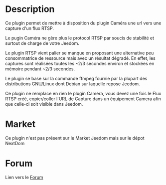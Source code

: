 # Description

Ce plugin permet de mettre à disposition du plugin Caméra une url vers une capture d'un flux RTSP.

Le pugin Caméra ne gère plus le protocol RTSP par soucis de stabilité et surtout de charge de votre Jeedom.

Le plugin RTSP vient palier se manque en proposant une alternative peu consommatrice de ressource mais avec un résultat dégradé. En effet, les captures sont réalisées toutes les ~2/3 secondes environ et stockées en mémoire pendant ~2/3 secondes.

Le plugin se base sur la commande ffmpeg fournie par la plupart des distributions GNU/Linux dont Debian sur laquelle repose Jeedom.

Ce plugin ne remplace en rien le plugin Camera, vous devez une fois le Flux RTSP créé, copier/coller l'URL de Capture dans un équipement Camera afin que celle-ci soit visible dans Jeedom.

# Market

Ce plugin n'est pas présent sur le Market Jeedom mais sur le dépot NextDom

# Forum

Lien vers le [Forum](https://www.jeedom.com/forum/viewtopic.php?t=616655)
